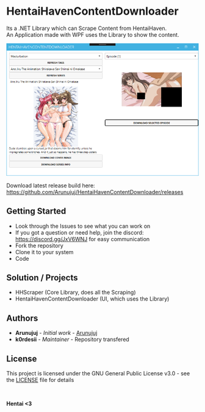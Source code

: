 # HentaiHavenContentDownloader

Its a .NET Library which can Scrape Content from HentaiHaven.<br/>
An Application made with WPF uses the Library to show the content.

![Current ContentDownloader Window](https://github.com/Arunujuj/HHScraper/blob/master/Screenshots/screen_5.png)

Download latest release build here: https://github.com/Arunujuj/HentaiHavenContentDownloader/releases

## Getting Started

- Look through the Issues to see what you can work on
- If you got a question or need help, join the discord: https://discord.gg/JxV6WNJ for easy communication
- Fork the repository
- Clone it to your system
- Code

## Solution / Projects

- HHScraper (Core Library, does all the Scraping)
- HentaiHavenContentDownloader (UI, which uses the Library)

## Authors

* **Arunujuj** - *Initial work* - [Arunujuj](https://github.com/Arunujuj)
* **k0rdesii** - *Maintainer* - Repository transfered
## License

This project is licensed under the GNU General Public License v3.0 - see the [LICENSE](LICENSE) file for details

<br/>

**Hentai <3**


